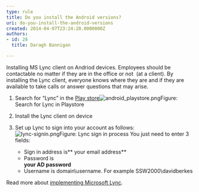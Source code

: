 ```yaml
---
type: rule
title: Do you install the Android versions?
uri: do-you-install-the-android-versions
created: 2014-04-07T23:24:20.0000000Z
authors:
- id: 28
  title: Daragh Bannigan

---
```


 ​​Installing MS Lync client on Andriod devices. Employees should be contactable no matter if they are in the office or not  (at a client). By installing the Lync client, everyone knows where they are and if they are available to take calls or answer questions that may arise. 
1. Search for “Lync” in the [Play store](https&#58;//play.google.com/store)![android_playstore.png](/PublishingImages/241b2b_android_playstore.png)Figure: Search for Lync in Playstore
2. Install the Lync client on device
3. Set up Lync to sign into your account as follows:<br>![lync-signin.png](/PublishingImages/lync-signin.png)Figure: Lync sign in process    You just need to enter 3 fields:

    - Sign in address is** your email address**
    - Password is <br>      **your AD password**
    - Username is domain\username. For example SSW2000\davidberkes


Read more about     [​implementing Microsoft Lync](http&#58;//www.ssw.com.au/ssw/Consulting/Lync.aspx).

